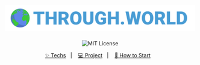 <h1 align="center">
  <img alt="through.world" title="through.world" src=".github/through-world.png" />
</h1>
<p align="center">
  <img src="https://img.shields.io/github/license/joaocansi/through.world" alt="MIT License" />
</p>
<p align="center">
  <a href="#-techs">✨ Techs</a>&nbsp;&nbsp;&nbsp;|&nbsp;&nbsp;&nbsp;
  <a href="#-project">💻 Project</a>&nbsp;&nbsp;&nbsp;|&nbsp;&nbsp;&nbsp;
  <a href="#-how-to-start">🚀 How to Start</a>&nbsp;&nbsp;&nbsp;
</p>
